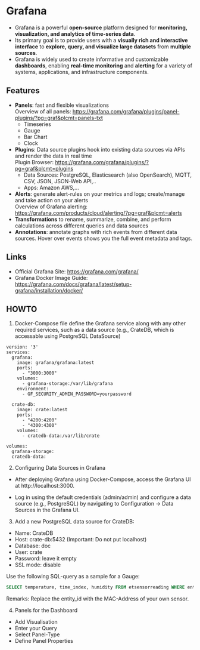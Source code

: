 # Grafana

- Grafana is a powerful **open-source** platform designed for **monitoring, visualization, and analytics of time-series data**. 
- Its primary goal is to provide users with a **visually rich and interactive interface** to **explore, query, and visualize large datasets** from **multiple sources**. 
- Grafana is widely used to create informative and customizable **dashboards**, enabling **real-time monitoring** and **alerting** for a variety of systems, applications, and infrastructure components.

## Features

* **Panels**: fast and flexible visualizations  
  Overview of all panels: https://grafana.com/grafana/plugins/panel-plugins/?pg=graf&plcmt=panels-txt
  - Timeseries
  - Gauge
  - Bar Chart
  - Clock
* **Plugins**: Data source plugins hook into existing data sources via APIs and render the data in real time  
  Plugin Browser: https://grafana.com/grafana/plugins/?pg=graf&plcmt=plugins
  - Data Sources: PostgreSQL, Elasticsearch (also OpenSearch), MQTT, CSV, JSON, JSON-Web API,..
  - Apps: Amazon AWS,...
* **Alerts**: generate alert-rules on your metrics and logs; create/manage and take action on your alerts  
  Overview of Grafana alerting: https://grafana.com/products/cloud/alerting/?pg=graf&plcmt=alerts
* **Transformations** to rename, summarize, combine, and perform calculations across different queries and data sources
* **Annotations**: annotate graphs with rich events from different data sources. Hover over events shows you the full event metadata and tags.

## Links

- Official Grafana Site: https://grafana.com/grafana/
- Grafana Docker Image Guide: https://grafana.com/docs/grafana/latest/setup-grafana/installation/docker/

## HOWTO

1. Docker-Compose file
define the Grafana service along with any other required services, such as a data source (e.g., CrateDB, which is accessable using PostgreSQL DataSource)

```docker
version: '3'
services:
  grafana:
    image: grafana/grafana:latest
    ports:
      - "3000:3000"
    volumes:
      - grafana-storage:/var/lib/grafana
    environment:
      - GF_SECURITY_ADMIN_PASSWORD=yourpassword

  crate-db:
    image: crate:latest
    ports:
      - "4200:4200"
      - "4300:4300"
    volumes:
      - cratedb-data:/var/lib/crate

volumes:
  grafana-storage:
  cratedb-data:
```

2. Configuring Data Sources in Grafana

* After deploying Grafana using Docker-Compose, access the Grafana UI at http://localhost:3000.

* Log in using the default credentials (admin/admin) and configure a data source (e.g., PostgreSQL) by navigating to Configuration -> Data Sources in the Grafana UI.

3. Add a new PostgreSQL data source for CrateDB:

- Name: CrateDB
- Host: crate-db:5432 (Important: Do not put localhost)
- Database: doc
- User: crate
- Password: leave it empty
- SSL mode: disable

Use the following SQL-query as a sample for a Gauge:
```sql
SELECT temperature, time_index, humidity FROM etsensorreading WHERE entity_id = 'A0:DD:6C:10:8A:4C' ORDER BY time_index DESC LIMIT 1
```
Remarks: Replace the entity_id with the MAC-Address of your own sensor.

4. Panels for the Dashboard

* Add Visualisation
* Enter your Query
* Select Panel-Type
* Define Panel Properties


